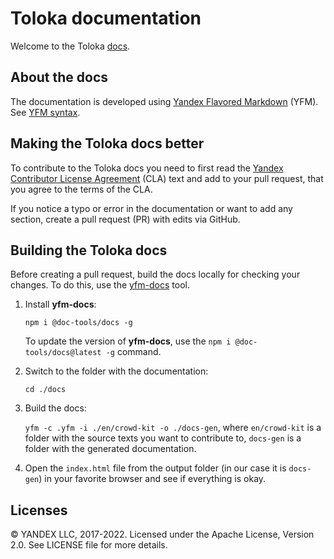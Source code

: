 # Toloka documentation

Welcome to the Toloka [docs](https://toloka.ai/docs/).

## About the docs

The documentation is developed using [Yandex Flavored Markdown](https://github.com/yandex-cloud/yfm-docs) (YFM). See [YFM syntax](https://github.com/yandex-cloud/yfm-transform/blob/master/DOCS.md).

## Making the Toloka docs better

To contribute to the Toloka docs you need to first read the [Yandex Contributor License Agreement](https://github.com/Toloka/docs/blob/main/CONTRIBUTING.md) (CLA) text and add to your pull request, that you agree to the terms of the CLA.

If you notice a typo or error in the documentation or want to add any section, create a pull request (PR) with edits via GitHub.

## Building the Toloka docs

Before creating a pull request, build the docs locally for checking your changes. To do this, use the [yfm-docs](https://github.com/yandex-cloud/yfm-docs) tool.

1. Install **yfm-docs**:

   `npm i @doc-tools/docs -g`

   To update the version of **yfm-docs**, use the `npm i @doc-tools/docs@latest -g` command.

2. Switch to the folder with the documentation:

   `cd ./docs`

3. Build the docs:

   `yfm -c .yfm -i ./en/crowd-kit -o ./docs-gen`, where `en/crowd-kit` is a folder with the source texts you want to contribute to, `docs-gen` is a folder with the generated documentation.

4. Open the `index.html` file from the output folder (in our case it is `docs-gen`) in your favorite browser and see if everything is okay.

## Licenses

© YANDEX LLC, 2017-2022. Licensed under the Apache License, Version 2.0. See LICENSE file for more details.
